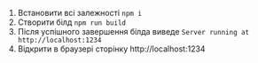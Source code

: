 1. Встановити всі залежності `npm i`
2. Створити білд `npm run build`
3. Після успішного завершення білда виведе `Server running at http://localhost:1234`
4. Відкрити в браузері сторінку http://localhost:1234
